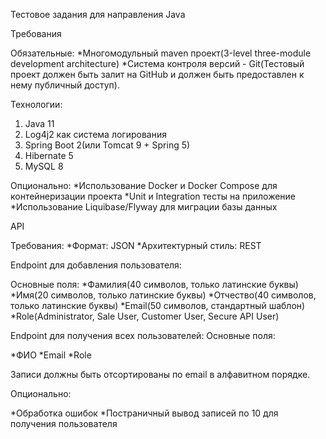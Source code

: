Тестовое задания для направления Java

Требования

Обязательные:
*Многомодульный maven проект(3-level three-module development architecture)
*Система контроля версий - Git(Тестовый проект должен быть залит на GitHub 
и должен быть предоставлен к нему публичный доступ).

Технологии:
1. Java 11
2. Log4j2 как система логирования
3. Spring Boot 2(или Tomcat 9 + Spring 5)
4. Hibernate 5
5. MySQL 8

Опционально:
*Использование Docker и Docker Compose для контейнеризации проекта
*Unit и Integration тесты на приложение
*Использование Liquibase/Flyway для миграции базы данных

API

Требования:
*Формат: JSON
*Архитектурный стиль: REST

Endpoint для добавления пользователя:

Основные поля:
*Фамилия(40 символов, только латинские буквы)
*Имя(20 символов, только латинские буквы)
*Отчество(40 символов, только латинские буквы)
*Email(50 символов, стандартный шаблон)
*Role(Administrator, Sale User, Customer User, Secure API User)

Endpoint для получения всех пользователей:
Основные поля:

*ФИО
*Email
*Role

Записи должны быть отсортированы по email в алфавитном порядке.

Опционально:

*Обработка ошибок
*Постраничный вывод записей по 10 для получения пользователя